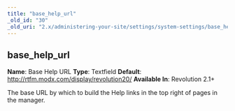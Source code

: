 ```yaml
---
title: "base_help_url"
_old_id: "30"
_old_uri: "2.x/administering-your-site/settings/system-settings/base_help_url"
---
```


## base\_help\_url

**Name**: Base Help URL 
**Type**: Textfield 
**Default**: <http://rtfm.modx.com/display/revolution20/>
**Available In**: Revolution 2.1+

The base URL by which to build the Help links in the top right of pages in the manager.